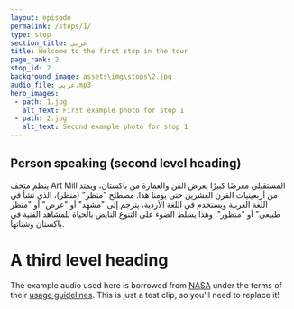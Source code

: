 ```yaml
---
layout: episode
permalink: /stops/1/
type: stop
section_title: عربي
title: Welcome to the first stop in the tour
page_rank: 2
stop_id: 2
background_image: assets\img\stops\2.jpg
audio_file: عربي.mp3
hero_images:
 - path: 1.jpg
   alt_text: First example photo for stop 1
 - path: 2.jpg
   alt_text: Second example photo for stop 1
---
```



## Person speaking (second level heading)

ينظم متحف Art Mill المستقبلي معرضًا كبيرًا يعرض الفن والعمارة من باكستان، ويمتد من أربعينيات القرن العشرين حتى يومنا هذا. مصطلح "منظر" (منظر)، الذي نشأ في اللغة العربية ويستخدم في اللغة الأردية، يترجم إلى "مشهد" أو "عرض" أو "منظر طبيعي" أو "منظور". وهذا يسلط الضوء على التنوع النابض بالحياة للمشاهد الفنية في باكستان وشتاتها.



# A third level heading

The example audio used here is borrowed from [NASA](http://www.nasa.gov/connect/sounds/index.html#Discovery) under the terms of their [usage guidelines](http://www.nasa.gov/multimedia/guidelines/index.html). This is just a test clip, so you'll need to replace it!
